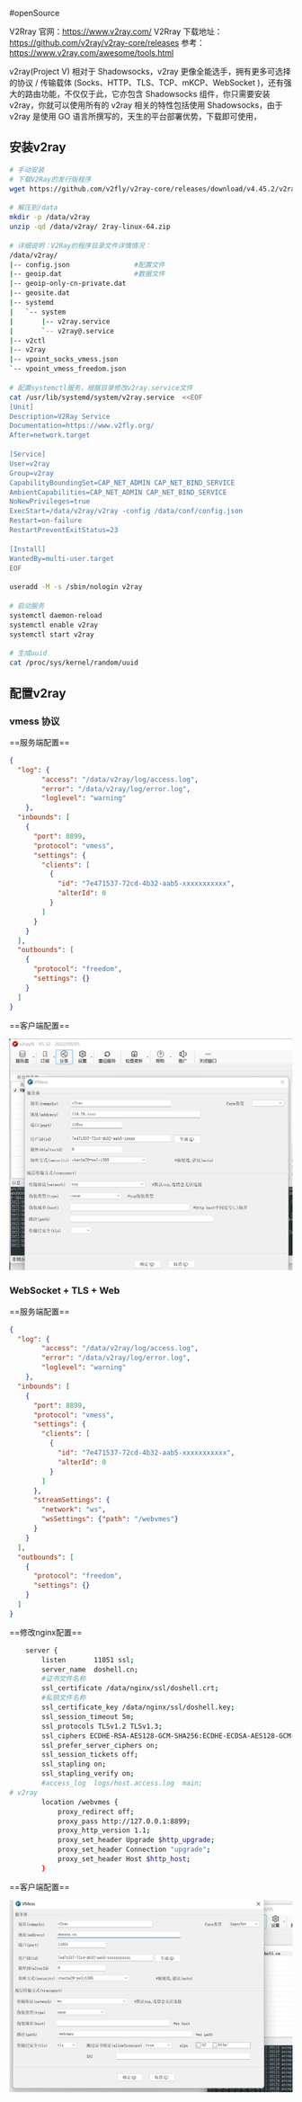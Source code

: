 #openSource

V2Rray 官网：https://www.v2ray.com/
V2Rray 下载地址：https://github.com/v2ray/v2ray-core/releases
参考：https://www.v2ray.com/awesome/tools.html

v2ray(Project V) 相对于 Shadowsocks，v2ray 更像全能选手，拥有更多可选择的协议 / 传输载体 (Socks、HTTP、TLS、TCP、mKCP、WebSocket )，还有强大的路由功能，不仅仅于此，它亦包含 Shadowsocks 组件，你只需要安装 v2ray，你就可以使用所有的 v2ray 相关的特性包括使用 Shadowsocks，由于 v2ray 是使用 GO 语言所撰写的，天生的平台部署优势，下载即可使用，

## 安装v2ray
```bash
# 手动安装
# 下载V2Ray的发行版程序
wget https://github.com/v2fly/v2ray-core/releases/download/v4.45.2/v2ray-linux-64.zip

# 解压到/data
mkdir -p /data/v2ray
unzip -qd /data/v2ray/ 2ray-linux-64.zip

# 详细说明：V2Ray的程序目录文件详情情况：
/data/v2ray/
|-- config.json                #配置文件
|-- geoip.dat                  #数据文件
|-- geoip-only-cn-private.dat
|-- geosite.dat
|-- systemd
|   `-- system
|       |-- v2ray.service
|       `-- v2ray@.service
|-- v2ctl
|-- v2ray
|-- vpoint_socks_vmess.json
`-- vpoint_vmess_freedom.json

# 配置systemctl服务，根据目录修改v2ray.service文件
cat /usr/lib/systemd/system/v2ray.service  <<EOF
[Unit]
Description=V2Ray Service
Documentation=https://www.v2fly.org/
After=network.target

[Service]
User=v2ray
Group=v2ray
CapabilityBoundingSet=CAP_NET_ADMIN CAP_NET_BIND_SERVICE
AmbientCapabilities=CAP_NET_ADMIN CAP_NET_BIND_SERVICE
NoNewPrivileges=true
ExecStart=/data/v2ray/v2ray -config /data/conf/config.json
Restart=on-failure
RestartPreventExitStatus=23

[Install]
WantedBy=multi-user.target
EOF

useradd -M -s /sbin/nologin v2ray

# 启动服务
systemctl daemon-reload
systemctl enable v2ray
systemctl start v2ray

# 生成uuid
cat /proc/sys/kernel/random/uuid
```

## 配置v2ray
###  vmess 协议
==服务端配置==
```json
{
  "log": {
        "access": "/data/v2ray/log/access.log",
        "error": "/data/v2ray/log/error.log",
        "loglevel": "warning"
    },
  "inbounds": [
    {
      "port": 8899,
      "protocol": "vmess",
      "settings": {
        "clients": [
          {
            "id": "7e471537-72cd-4b32-aab5-xxxxxxxxxxx",
            "alterId": 0
          }
        ]
      }
    }
  ],
  "outbounds": [
    {
      "protocol": "freedom",
      "settings": {}
    }
  ]
}

```

==客户端配置==

![](assets/v2ray/image-20221127210933123.png)

### WebSocket + TLS + Web
==服务端配置==
```json
{
  "log": {
        "access": "/data/v2ray/log/access.log",
        "error": "/data/v2ray/log/error.log",
        "loglevel": "warning"
    },
  "inbounds": [
    {
      "port": 8899,
      "protocol": "vmess",
      "settings": {
        "clients": [
          {
            "id": "7e471537-72cd-4b32-aab5-xxxxxxxxxxx",
            "alterId": 0
          }
        ]
      },
      "streamSettings": {
        "network": "ws",
        "wsSettings": {"path": "/webvmes"}
      }
    }
  ],
  "outbounds": [
    {
      "protocol": "freedom",
      "settings": {}
    }
  ]
}
```
==修改nginx配置==
```bash
    server {
        listen       11051 ssl;
        server_name  doshell.cn;
        #证书文件名称
        ssl_certificate /data/nginx/ssl/doshell.crt;
        #私钥文件名称
        ssl_certificate_key /data/nginx/ssl/doshell.key;
        ssl_session_timeout 5m;
        ssl_protocols TLSv1.2 TLSv1.3;
        ssl_ciphers ECDHE-RSA-AES128-GCM-SHA256:ECDHE-ECDSA-AES128-GCM-SHA256:ECDHE-RSA-AES256-GCM-SHA384:ECDHE-ECDSA-AES256-GCM-SHA384:DHE-RSA-AES128-GCM-SHA256:DHE-DSS-AES128-GCM-SHA256:kEDH+AESGCM:ECDHE-RSA-AES128-SHA256:ECDHE-ECDSA-AES128-SHA256:ECDHE-RSA-AES128-SHA:ECDHE-ECDSA-AES128-SHA:ECDHE-RSA-AES256-SHA384:ECDHE-ECDSA-AES256-SHA384:ECDHE-RSA-AES256-SHA:ECDHE-ECDSA-AES256-SHA:DHE-RSA-AES128-SHA256:DHE-RSA-AES128-SHA:DHE-DSS-AES128-SHA256:DHE-RSA-AES256-SHA256:DHE-DSS-AES256-SHA:DHE-RSA-AES256-SHA:!aNULL:!eNULL:!EXPORT:!DES:!RC4:!3DES:!MD5:!PSK;
        ssl_prefer_server_ciphers on;
        ssl_session_tickets off;
        ssl_stapling on;
        ssl_stapling_verify on;
        #access_log  logs/host.access.log  main;
# v2ray
        location /webvmes {
            proxy_redirect off;
            proxy_pass http://127.0.0.1:8899;
            proxy_http_version 1.1;
            proxy_set_header Upgrade $http_upgrade;
            proxy_set_header Connection "upgrade";
            proxy_set_header Host $http_host;
        }
```
==客户端配置==

![](assets/v2ray/image-20221127210912432.png)

